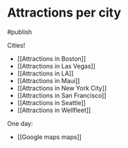 # Attractions per city
#publish

Cities!
- [[Attractions in Boston]]
- [[Attractions in Las Vegas]]
- [[Attractions in LA]]
- [[Attractions in Maui]]
- [[Attractions in New York City]]
- [[Attractions in San Francisco]]
- [[Attractions in Seattle]]
- [[Attractions in Wellfleet]]

One day:
- [[Google maps maps]]
